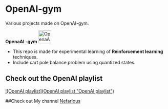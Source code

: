 # OpenAI-gym

Various projects made on OpenAI-gym.

**OpenaAI -gym**
<img src="https://gym.openai.com/assets/dist/home/header/home-icon-54c30e2345.svg" width="40" height = "40" title="OpenaAI -gym">

- This repo is made for experimental learning of **Reinforcement learning** techniques.
- Include cart pole balance problem using quantized states.
## Check out the OpenAI playlist
[![OpenAI playlist](OpenAI playlist "OpenAI playlist")](https://www.youtube.com/watch?v=0qLEcGCJ-Lc&list=PLdxTaLXEMQyF_0_qBaLJkQPMUwACf8V7M "OpenAI playlist")



##Check out My channel [Nefarious](https://www.youtube.com/channel/UCv881a-MS1aRDIHmuOaE1Qw/featured "Nefarious Channel")
